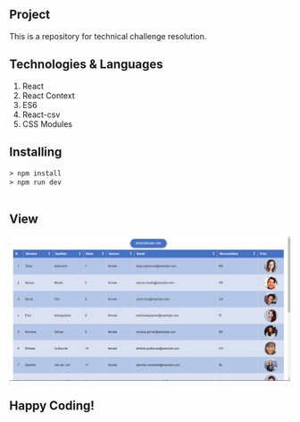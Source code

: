 ## Project

This is a repository for technical challenge resolution.

## Technologies & Languages

1. React
2. React Context
3. ES6
4. React-csv
5. CSS Modules

## Installing

```
> npm install
> npm run dev
 
```

## View

![plot](./src/assets/screen.png)

## Happy Coding!